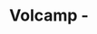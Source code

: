 ---
  name: 
  title: Volcamp - 
  abstract: 
  twitter: 
  photo: 
  linkedin: 
  keynotes: false
---